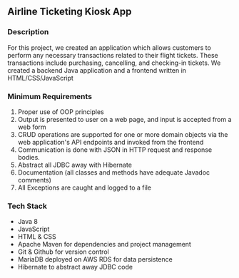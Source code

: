 ## Airline Ticketing Kiosk App
### Description
For this project, we created an application which allows customers to perform any necessary transactions related to their flight tickets. These transactions include purchasing, cancelling, and checking-in tickets.
We created a backend Java application and a frontend written in HTML/CSS/JavaScript
### Minimum Requirements
1. Proper use of OOP principles
2. Output is presented to user on a web page, and input is accepted from a web form
3. CRUD operations are supported for one or more domain objects via the web application's API endpoints and invoked from the frontend
4. Communication is done with JSON in HTTP request and response bodies.
5. Abstract all JDBC away with Hibernate
6. Documentation (all classes and methods have adequate Javadoc comments)
7. All Exceptions are caught and logged to a file
### Tech Stack
- Java 8
- JavaScript
- HTML & CSS
- Apache Maven for dependencies and project management
- Git & Github for version control
- MariaDB deployed on AWS RDS for data persistence
- Hibernate to abstract away JDBC code
